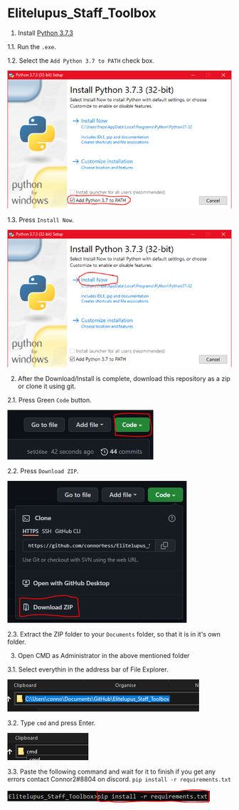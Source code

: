# Elitelupus_Staff_Toolbox

1. Install [Python 3.7.3](https://www.python.org/ftp/python/3.7.3/python-3.7.3.exe)

1.1. Run the `.exe`.

1.2. Select the `Add Python 3.7 to PATH` check box.

![Python Add To Path](https://github.com/connorhess/Elitelupus_Staff_Toolbox/blob/main/resources/python_step_2.png "Add to PATH")

1.3. Press `Install Now`.

![Install Now](https://github.com/connorhess/Elitelupus_Staff_Toolbox/blob/main/resources/python_step_3.PNG "Install Now")


2. After the Download/Install is complete, download this repository as a zip or clone it using git.

2.1. Press Green `Code` button.

![Press Code](https://github.com/connorhess/Elitelupus_Staff_Toolbox/blob/main/resources/github_step_1.PNG "Code")

2.2. Press `Download ZIP`.

![Download ZIP](https://github.com/connorhess/Elitelupus_Staff_Toolbox/blob/main/resources/github_step_2.PNG "Download ZIP")

2.3. Extract the ZIP folder to your `Documents` folder, so that it is in it's own folder.


3. Open CMD as Administrator in the above mentioned folder

3.1. Select everythin in the address bar of File Explorer.

![Select All](https://github.com/connorhess/Elitelupus_Staff_Toolbox/blob/main/resources/File_step_1.PNG "Select All")

3.2. Type `cmd` and press Enter.

![Type cmd](https://github.com/connorhess/Elitelupus_Staff_Toolbox/blob/main/resources/File_step_2.PNG "Type cmd")

3.3. Paste the following command and wait for it to finish if you get any errors contact Connor2#8804 on discord. 
`pip install -r requirements.txt`

![Paste Command](https://github.com/connorhess/Elitelupus_Staff_Toolbox/blob/main/resources/File_step_3.PNG "Paste Command")





